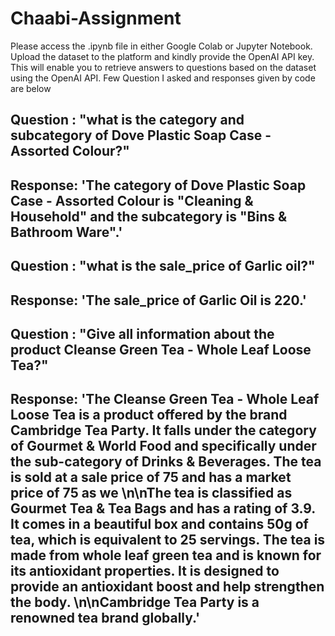 # Chaabi-Assignment
Please access the .ipynb file in either Google Colab or Jupyter Notebook. Upload the dataset to the platform and kindly provide the OpenAI API key. This will enable you to retrieve answers to questions based on the dataset using the OpenAI API.
Few Question I asked and responses given by code are below
## Question : "what is the category and subcategory of Dove Plastic Soap Case - Assorted Colour?"
## Response: 'The category of Dove Plastic Soap Case - Assorted Colour is "Cleaning & Household" and the subcategory is "Bins & Bathroom Ware".'
## Question : "what is the sale_price of Garlic oil?"
## Response: 'The sale_price of Garlic Oil is 220.'
## Question : "Give all information about the product Cleanse Green Tea - Whole Leaf Loose Tea?"
## Response: 'The Cleanse Green Tea - Whole Leaf Loose Tea is a product offered by the brand Cambridge Tea Party. It falls under the category of Gourmet & World Food and specifically under the sub-category of Drinks & Beverages. The tea is sold at a sale price of 75 and has a market price of 75 as we \n\nThe tea is classified as Gourmet Tea & Tea Bags and has a rating of 3.9. It comes in a beautiful box and contains 50g of tea, which is equivalent to 25 servings. The tea is made from whole leaf green tea and is known for its antioxidant properties. It is designed to provide an antioxidant boost and help strengthen the body. \n\nCambridge Tea Party is a renowned tea brand globally.'
